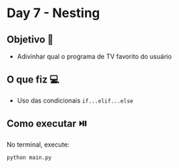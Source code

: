 # Day 7 - Nesting

## Objetivo 🎯
- Adivinhar qual o programa de TV favorito do usuário

## O que fiz 💻
- Uso das condicionais `if...elif...else`
  
## Como executar ⏯️
No terminal, execute:
```bash
python main.py